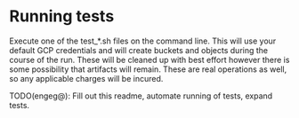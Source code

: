 # Running tests

Execute one of the test_*.sh files on the command line. This will use your default
GCP credentials and will create buckets and objects during the course of the run.
These will be cleaned up with best effort however there is some possibility that
artifacts will remain. These are real operations as well, so any applicable
charges will be incured.

TODO(engeg@): Fill out this readme, automate running of tests, expand tests.
